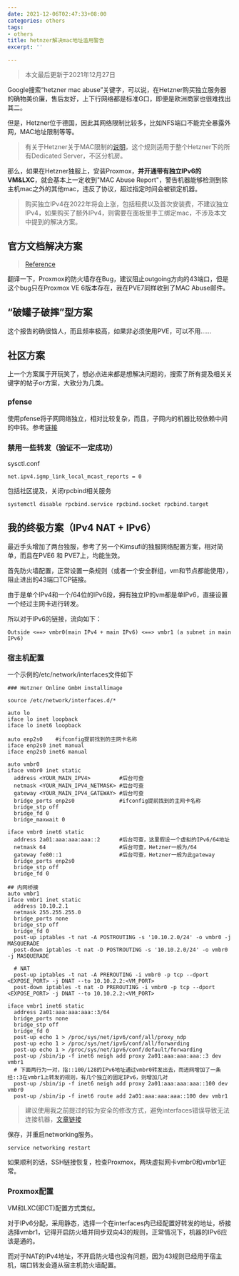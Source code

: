 ```yaml
---
date: 2021-12-06T02:47:33+08:00
categories: others
tags:
- others
title: hetnzer解决mac地址滥用警告
excerpt: ''

---
```

> 本文最后更新于2021年12月27日

Google搜索“hetzner mac abuse”关键字，可以说，在Hetzner购买独立服务器的确物美价廉，售后友好，上下行网络都是标准G口，即便是欧洲商家也很难找出其二。

但是，Hetzner位于德国，因此其网络限制比较多，比如NFS端口不能完全暴露外网，MAC地址限制等等。

> 有关于Hetzner关于MAC限制的[说明](https://www.hetzner.com/legal/dedicated-server)，这个规则适用于整个Hetzner下的所有Dedicated Server，不区分机房。

那么，如果在Hetzner独服上，安装Proxmox，__并开通带有独立IPv6的VM&LXC__，就会基本上一定收到"MAC Abuse Report"，警告机器能够检测到除主机mac之外的其他mac，违反了协议，超过指定时间会被锁定机器。

> 购买独立IPv4在2022年将会上涨，包括租费以及首次安装费，不建议独立IPv4，如果购买了额外IPv4，则需要在面板里手工绑定mac，不涉及本文中提到的解决方案。

## 官方文档解决方案

> [Reference](https://docs.hetzner.com/robot/dedicated-server/faq/error-faq/#mac-errors)

翻译一下，Proxmox的防火墙存在Bug，建议阻止outgoing方向的43端口，但是这个bug只在Proxmox VE 6版本存在，我在PVE7同样收到了MAC Abuse邮件。

## “破罐子破摔”型方案

这个报告的确很恼人，而且频率极高，如果非必须使用PVE，可以不用……

## 社区方案

上一个方案属于开玩笑了，想必点进来都是想解决问题的，搜索了所有提及相关关键字的帖子or方案，大致分为几类。

### pfense

使用pfense将子网网络独立，相对比较复杂，而且，子网内的机器比较依赖中间的中转。参考[链接](https://github.com/pekare/hetzner-proxmox-pfsense)

### 禁用一些转发（验证不一定成功）

sysctl.conf

```
net.ipv4.igmp_link_local_mcast_reports = 0
```

包括社区提及，关闭rpcbind相关服务

```
systemctl disable rpcbind.service rpcbind.socket rpcbind.target
```

## 我的终极方案（IPv4 NAT + IPv6）

最近手头增加了两台独服，参考了另一个Kimsufi的独服网络配置方案，相对简单，而且在PVE6 和 PVE7上，均能生效。

首先防火墙配置，正常设置一条规则（或者一个安全群组，vm和节点都能使用），阻止进出的43端口TCP链接。

由于是单个IPv4和一个/64位的IPv6段，拥有独立IP的vm都是单IPv6，直接设置一个经过主网卡进行转发。

所以对于IPv6的链接，流向如下：

```
Outside <==> vmbr0(main IPv4 + main IPv6) <==> vmbr1 (a subnet in main IPv6)
```

### 宿主机配置

一个示例的/etc/network/interfaces文件如下

```
### Hetzner Online GmbH installimage

source /etc/network/interfaces.d/*

auto lo
iface lo inet loopback
iface lo inet6 loopback

auto enp2s0    #ifconfig提前找到的主网卡名称
iface enp2s0 inet manual
iface enp2s0 inet6 manual

auto vmbr0
iface vmbr0 inet static
  address <YOUR_MAIN_IPV4>         #后台可查
  netmask <YOUR_MAIN_IPV4_NETMASK> #后台可查
  gateway <YOUR_MAIN_IPV4_GATEWAY> #后台可查
  bridge_ports enp2s0              #ifconfig提前找到的主网卡名称
  bridge_stp off
  bridge_fd 0
  bridge_maxwait 0

iface vmbr0 inet6 static
  address 2a01:aaa:aaa:aaa::2      #后台可查，这里假设一个虚拟的IPv6/64地址
  netmask 64                       #后台可查，Hetzner一般为/64
  gateway fe80::1                  #后台可查，Hetzner一般为此gateway
  bridge_ports enp2s0
  bridge_stp off
  bridge_fd 0

## 内网桥接 
auto vmbr1
iface vmbr1 inet static
  address 10.10.2.1
  netmask 255.255.255.0
  bridge_ports none
  bridge_stp off
  bridge_fd 0
  post-up iptables -t nat -A POSTROUTING -s '10.10.2.0/24' -o vmbr0 -j MASQUERADE
  post-down iptables -t nat -D POSTROUTING -s '10.10.2.0/24' -o vmbr0 -j MASQUERADE

  # NAT
  post-up iptables -t nat -A PREROUTING -i vmbr0 -p tcp --dport <EXPOSE_PORT> -j DNAT --to 10.10.2.2:<VM_PORT>
  post-down iptables -t nat -D PREROUTING -i vmbr0 -p tcp --dport <EXPOSE_PORT> -j DNAT --to 10.10.2.2:<VM_PORT>

iface vmbr1 inet6 static
  address 2a01:aaa:aaa:aaa::3/64
  bridge_ports none
  bridge_stp off
  bridge_fd 0
  post-up echo 1 > /proc/sys/net/ipv6/conf/all/proxy_ndp
  post-up echo 1 > /proc/sys/net/ipv6/conf/all/forwarding
  post-up echo 1 > /proc/sys/net/ipv6/conf/default/forwarding
  post-up /sbin/ip -f inet6 neigh add proxy 2a01:aaa:aaa:aaa::3 dev vmbr1
  # 下面两行为一对，指::100/128的IPv6地址通过vmbr0转发出去，而进网增加了一条经::3在vmbr1上转发的规则，有几个独立的固定IPv6，则增加几对
  post-up /sbin/ip -f inet6 neigh add proxy 2a01:aaa:aaa:aaa::100 dev vmbr0
  post-up /sbin/ip -f inet6 route add 2a01:aaa:aaa:aaa::100 dev vmbr1
```

> 建议使用我之前提过的较为安全的修改方式，避免interfaces错误导致无法连接机器，[文章链接](/others/安全配置服务器网络/)

保存，并重启networking服务。

```
service networking restart
```

如果顺利的话，SSH链接恢复，检查Proxmox，两块虚拟网卡vmbr0和vmbr1正常。

### Proxmox配置

VM和LXC(即CT)配置方式类似。

对于IPv6分配，采用静态，选择一个在interfaces内已经配置好转发的地址，桥接选择vmbr1，记得开启防火墙并同步双向43的规则，正常情况下，机器的IPv6应该是通的。

而对于NAT的IPv4地址，不开启防火墙也没有问题，因为43规则已经用于宿主机，端口转发会遵从宿主机防火墙配置。